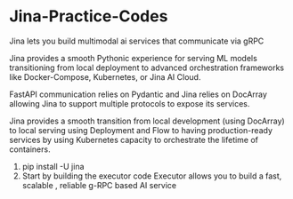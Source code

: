 # Jina-Practice-Codes

Jina lets you build multimodal ai services that communicate via gRPC

Jina provides a smooth Pythonic experience for serving ML models transitioning from local deployment to advanced orchestration frameworks like Docker-Compose, Kubernetes, or Jina AI Cloud.

FastAPI communication relies on Pydantic and Jina relies on DocArray allowing Jina to support multiple protocols to expose its services.


Jina provides a smooth transition from local development (using DocArray) to local serving using Deployment and Flow to having production-ready services by using Kubernetes capacity to orchestrate the lifetime of containers.


1. pip install -U jina 
2. Start by building the executor code
Executor allows you to build a fast, scalable , reliable g-RPC based AI service 

